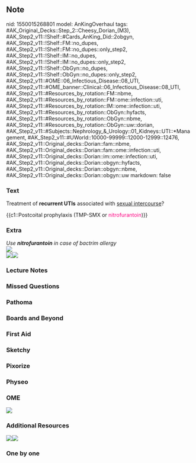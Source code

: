 ## Note
nid: 1550015268801
model: AnKingOverhaul
tags: #AK_Original_Decks::Step_2::Cheesy_Dorian_(M3), #AK_Step2_v11::!Shelf::#Cards_AnKing_Did::2obgyn, #AK_Step2_v11::!Shelf::FM::no_dupes, #AK_Step2_v11::!Shelf::FM::no_dupes::only_step2, #AK_Step2_v11::!Shelf::IM::no_dupes, #AK_Step2_v11::!Shelf::IM::no_dupes::only_step2, #AK_Step2_v11::!Shelf::ObGyn::no_dupes, #AK_Step2_v11::!Shelf::ObGyn::no_dupes::only_step2, #AK_Step2_v11::#OME::06_Infectious_Disease::08_UTI, #AK_Step2_v11::#OME_banner::Clinical::06_Infectious_Disease::08_UTI, #AK_Step2_v11::#Resources_by_rotation::FM::nbme, #AK_Step2_v11::#Resources_by_rotation::FM::ome::infection::uti, #AK_Step2_v11::#Resources_by_rotation::IM::ome::infection::uti, #AK_Step2_v11::#Resources_by_rotation::ObGyn::hyfacts, #AK_Step2_v11::#Resources_by_rotation::ObGyn::nbme, #AK_Step2_v11::#Resources_by_rotation::ObGyn::uw::dorian, #AK_Step2_v11::#Subjects::Nephrology_&_Urology::01_Kidneys::UTI::*Management, #AK_Step2_v11::#UWorld::10000-99999::12000-12999::12476, #AK_Step2_v11::Original_decks::Dorian::fam::nbme, #AK_Step2_v11::Original_decks::Dorian::fam::ome::infection::uti, #AK_Step2_v11::Original_decks::Dorian::im::ome::infection::uti, #AK_Step2_v11::Original_decks::Dorian::obgyn::hyfacts, #AK_Step2_v11::Original_decks::Dorian::obgyn::nbme, #AK_Step2_v11::Original_decks::Dorian::obgyn::uw
markdown: false

### Text
Treatment of <b>recurrent UTIs</b> associated with <u>sexual
intercourse</u>?
<div>
  {{c1::Postcoital prophylaxis (TMP-SMX or <font color=
  "#FC0280">nitrofurantoin</font>)}}
</div>

### Extra
<div>
  <i>Use <b>nitrofurantoin</b> in case of bactrim allergy</i>
</div>
<div>
  <i><img src="paste-559449555075073.jpg" class="resizer"></i>
</div><i><img src="paste-559410900369409.jpg" class=
"resizer"></i><img src="Screenshot%201_2_2020%2011_57_23%20PM.png"
class="resizer">

### Lecture Notes


### Missed Questions


### Pathoma


### Boards and Beyond


### First Aid


### Sketchy


### Pixorize


### Physeo


### OME
<div class="ome-widget">
  <a href=
  "https://onlinemeded.org/spa/infectious-disease/uti/acquire?ref=anki">
  <img src="_OME_AnkiFlashcards_Lesson_3.png"></a>
</div>

### Additional Resources
<i><img src="paste-559462439976961.jpg" class="resizer"><img src=
"paste-2920801099579393.jpg" class="resizer"></i>

### One by one

